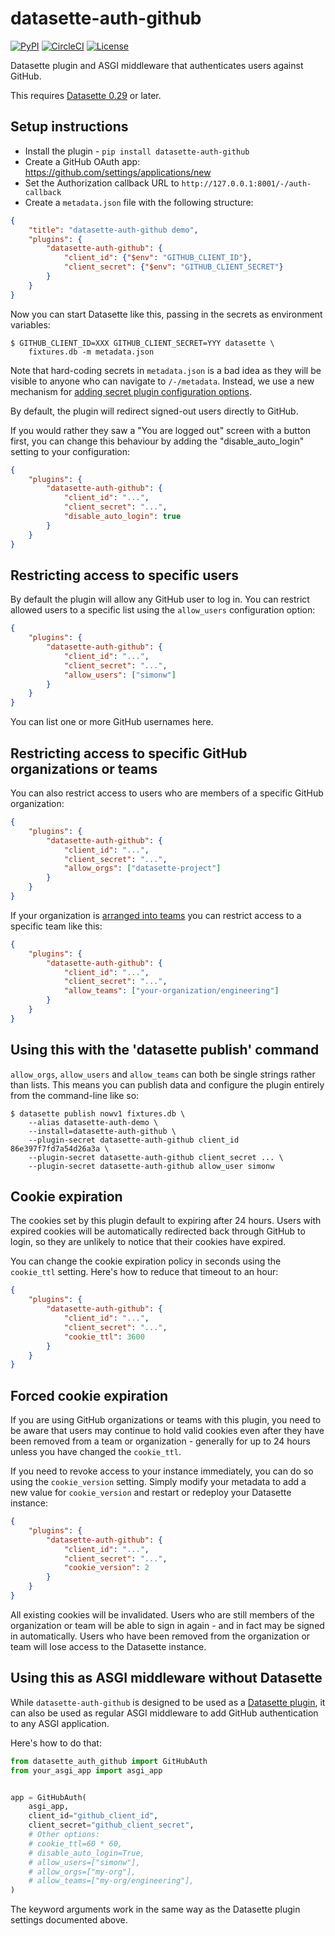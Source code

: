 # datasette-auth-github

[![PyPI](https://img.shields.io/pypi/v/datasette-auth-github.svg)](https://pypi.org/project/datasette-auth-github/)
[![CircleCI](https://circleci.com/gh/simonw/datasette-auth-github.svg?style=svg)](https://circleci.com/gh/simonw/datasette-auth-github)
[![License](https://img.shields.io/badge/license-Apache%202.0-blue.svg)](https://github.com/simonw/datasette-auth-github/blob/master/LICENSE)

Datasette plugin and ASGI middleware that authenticates users against GitHub.

This requires [Datasette 0.29](https://datasette.readthedocs.io/en/stable/changelog.html#v0-29) or later.

## Setup instructions

* Install the plugin - `pip install datasette-auth-github`
* Create a GitHub OAuth app: https://github.com/settings/applications/new
* Set the Authorization callback URL to `http://127.0.0.1:8001/-/auth-callback`
* Create a `metadata.json` file with the following structure:

```json
{
    "title": "datasette-auth-github demo",
    "plugins": {
        "datasette-auth-github": {
            "client_id": {"$env": "GITHUB_CLIENT_ID"},
            "client_secret": {"$env": "GITHUB_CLIENT_SECRET"}
        }
    }
}
```
Now you can start Datasette like this, passing in the secrets as environment variables:

    $ GITHUB_CLIENT_ID=XXX GITHUB_CLIENT_SECRET=YYY datasette \
        fixtures.db -m metadata.json

Note that hard-coding secrets in `metadata.json` is a bad idea as they will be visible to anyone who can navigate to `/-/metadata`. Instead, we use a new mechanism for [adding secret plugin configuration options](https://datasette.readthedocs.io/en/latest/plugins.html#secret-configuration-values).

By default, the plugin will redirect signed-out users directly to GitHub.

If you would rather they saw a "You are logged out" screen with a button first, you can change this behaviour by adding the "disable_auto_login" setting to your configuration:

```json
{
    "plugins": {
        "datasette-auth-github": {
            "client_id": "...",
            "client_secret": "...",
            "disable_auto_login": true
        }
    }
}
```

## Restricting access to specific users

By default the plugin will allow any GitHub user to log in. You can restrict allowed users to a specific list using the `allow_users` configuration option:

```json
{
    "plugins": {
        "datasette-auth-github": {
            "client_id": "...",
            "client_secret": "...",
            "allow_users": ["simonw"]
        }
    }
}
```
You can list one or more GitHub usernames here.

## Restricting access to specific GitHub organizations or teams

You can also restrict access to users who are members of a specific GitHub organization:

```json
{
    "plugins": {
        "datasette-auth-github": {
            "client_id": "...",
            "client_secret": "...",
            "allow_orgs": ["datasette-project"]
        }
    }
}
```

If your organization is [arranged into teams](https://help.github.com/en/articles/organizing-members-into-teams) you can restrict access to a specific team like this:

```json
{
    "plugins": {
        "datasette-auth-github": {
            "client_id": "...",
            "client_secret": "...",
            "allow_teams": ["your-organization/engineering"]
        }
    }
}
```

## Using this with the 'datasette publish' command

`allow_orgs`, `allow_users` and `allow_teams` can both be single strings rather than lists. This means you can publish data and configure the plugin entirely from the command-line like so:

    $ datasette publish nowv1 fixtures.db \
        --alias datasette-auth-demo \
        --install=datasette-auth-github \
        --plugin-secret datasette-auth-github client_id 86e397f7fd7a54d26a3a \
        --plugin-secret datasette-auth-github client_secret ... \
        --plugin-secret datasette-auth-github allow_user simonw

## Cookie expiration

The cookies set by this plugin default to expiring after 24 hours. Users with expired cookies will be automatically redirected back through GitHub to login, so they are unlikely to notice that their cookies have expired.

You can change the cookie expiration policy in seconds using the `cookie_ttl` setting. Here's how to reduce that timeout to an hour:

```json
{
    "plugins": {
        "datasette-auth-github": {
            "client_id": "...",
            "client_secret": "...",
            "cookie_ttl": 3600
        }
    }
}
```

## Forced cookie expiration

If you are using GitHub organizations or teams with this plugin, you need to be aware that users may continue to hold valid cookies even after they have been removed from a team or organization - generally for up to 24 hours unless you have changed the `cookie_ttl`.

If you need to revoke access to your instance immediately, you can do so using the `cookie_version` setting. Simply modify your metadata to add a new value for `cookie_version` and restart or redeploy your Datasette instance:

```json
{
    "plugins": {
        "datasette-auth-github": {
            "client_id": "...",
            "client_secret": "...",
            "cookie_version": 2
        }
    }
}
```

All existing cookies will be invalidated. Users who are still members of the organization or team will be able to sign in again - and in fact may be signed in automatically. Users who have been removed from the organization or team will lose access to the Datasette instance.

## Using this as ASGI middleware without Datasette

While `datasette-auth-github` is designed to be used as a [Datasette plugin](https://datasette.readthedocs.io/en/stable/plugins.html), it can also be used as regular ASGI middleware to add GitHub authentication to any ASGI application.

Here's how to do that:

```python
from datasette_auth_github import GitHubAuth
from your_asgi_app import asgi_app


app = GitHubAuth(
    asgi_app,
    client_id="github_client_id",
    client_secret="github_client_secret",
    # Other options:
    # cookie_ttl=60 * 60,
    # disable_auto_login=True,
    # allow_users=["simonw"],
    # allow_orgs=["my-org"],
    # allow_teams=["my-org/engineering"],
)
```

The keyword arguments work in the same way as the Datasette plugin settings documented above.
